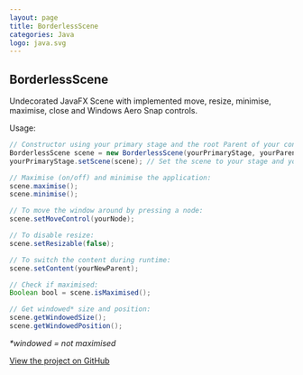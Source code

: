 ```yaml
---
layout: page
title: BorderlessScene
categories: Java
logo: java.svg
---
```

## BorderlessScene

Undecorated JavaFX Scene with implemented move, resize, minimise, maximise, close and Windows Aero Snap controls.

Usage:
```java
// Constructor using your primary stage and the root Parent of your content.
BorderlessScene scene = new BorderlessScene(yourPrimaryStage, yourParent);
yourPrimaryStage.setScene(scene); // Set the scene to your stage and you're done!

// Maximise (on/off) and minimise the application:
scene.maximise();
scene.minimise();

// To move the window around by pressing a node:
scene.setMoveControl(yourNode);

// To disable resize:
scene.setResizable(false);

// To switch the content during runtime:
scene.setContent(yourNewParent);

// Check if maximised:
Boolean bool = scene.isMaximised();

// Get windowed* size and position:
scene.getWindowedSize();
scene.getWindowedPosition();
```
_*windowed = not maximised_

[View the project on GitHub](https://github.com/NicolasSenet-Larson/BorderlessScene)
